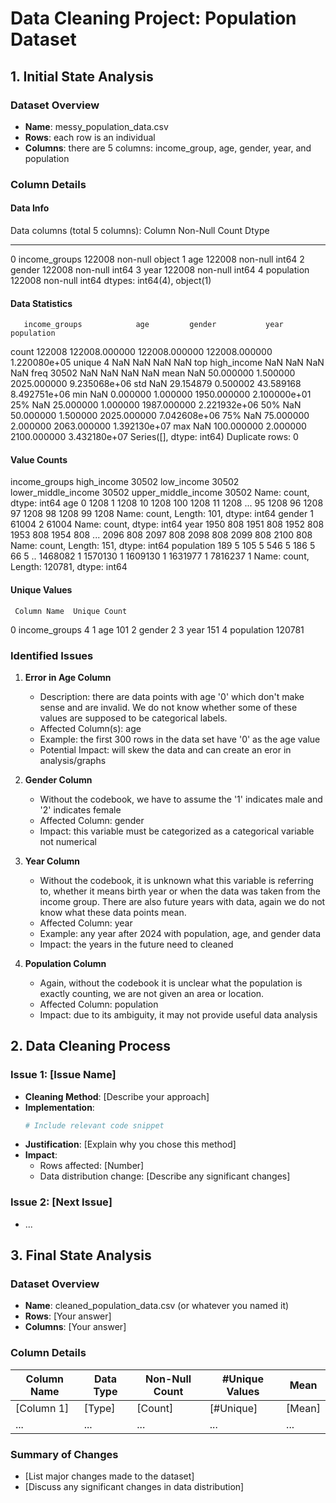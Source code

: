 # Data Cleaning Project: Population Dataset

## 1. Initial State Analysis

### Dataset Overview
- **Name**: messy_population_data.csv
- **Rows**: each row is an individual
- **Columns**: there are 5 columns: income_group, age, gender, year, and population 

### Column Details
#### Data Info
Data columns (total 5 columns):
    Column         Non-Null Count   Dtype 
---  ------         --------------   ----- 
 0   income_groups  122008 non-null  object
 1   age            122008 non-null  int64 
 2   gender         122008 non-null  int64 
 3   year           122008 non-null  int64 
 4   population     122008 non-null  int64 
dtypes: int64(4), object(1)

#### Data Statistics
       income_groups            age         gender           year    population
count         122008  122008.000000  122008.000000  122008.000000  1.220080e+05
unique             4            NaN            NaN            NaN           NaN
top      high_income            NaN            NaN            NaN           NaN
freq           30502            NaN            NaN            NaN           NaN
mean             NaN      50.000000       1.500000    2025.000000  9.235068e+06
std              NaN      29.154879       0.500002      43.589168  8.492751e+06
min              NaN       0.000000       1.000000    1950.000000  2.100000e+01
25%              NaN      25.000000       1.000000    1987.000000  2.221932e+06
50%              NaN      50.000000       1.500000    2025.000000  7.042608e+06
75%              NaN      75.000000       2.000000    2063.000000  1.392130e+07
max              NaN     100.000000       2.000000    2100.000000  3.432180e+07
Series([], dtype: int64)
Duplicate rows: 0

#### Value Counts
income_groups
high_income            30502
low_income             30502
lower_middle_income    30502
upper_middle_income    30502
Name: count, dtype: int64
age
0      1208
1      1208
10     1208
100    1208
11     1208
       ...
95     1208
96     1208
97     1208
98     1208
99     1208
Name: count, Length: 101, dtype: int64
gender
1    61004
2    61004
Name: count, dtype: int64
year
1950    808
1951    808
1952    808
1953    808
1954    808
       ...
2096    808
2097    808
2098    808
2099    808
2100    808
Name: count, Length: 151, dtype: int64
population
189        5
105        5
546        5
186        5
66         5
          ..
1468082    1
1570130    1
1609130    1
1631977    1
7816237    1
Name: count, Length: 120781, dtype: int64

#### Unique Values
     Column Name  Unique Count
0  income_groups             4
1            age           101
2         gender             2
3           year           151
4     population        120781

### Identified Issues

1. **Error in Age Column**
   - Description: there are data points with age '0' which don't make sense and are invalid. We do not know whether some of these values are supposed to be categorical labels. 
   - Affected Column(s): age
   - Example: the first 300 rows in the data set have '0' as the age value 
   - Potential Impact: will skew the data and can create an eror in analysis/graphs

2. **Gender Column**
   - Without the codebook, we have to assume the '1' indicates male and '2' indicates female
   - Affected Column: gender
   - Impact: this variable must be categorized as a categorical variable not numerical
     
3. **Year Column**
   - Without the codebook, it is unknown what this variable is referring to, whether it means birth year or when the data was taken from the income group. There are also future years with data, again we do not know what these data points mean. 
   - Affected Column: year
   - Example: any year after 2024 with population, age, and gender data 
   - Impact: the years in the future need to cleaned
     
2. **Population Column**
   - Again, without the codebook it is unclear what the population is exactly counting, we are not given an area or location.  
   - Affected Column: population 
   - Impact: due to its ambiguity, it may not provide useful data analysis  

## 2. Data Cleaning Process

### Issue 1: [Issue Name]
- **Cleaning Method**: [Describe your approach]
- **Implementation**:
  ```python
  # Include relevant code snippet
  ```
- **Justification**: [Explain why you chose this method]
- **Impact**: 
  - Rows affected: [Number]
  - Data distribution change: [Describe any significant changes]

### Issue 2: [Next Issue]
- ...


## 3. Final State Analysis

### Dataset Overview
- **Name**: cleaned_population_data.csv (or whatever you named it)
- **Rows**: [Your answer]
- **Columns**: [Your answer]

### Column Details
| Column Name | Data Type | Non-Null Count | #Unique Values |  Mean  |
|-------------|-----------|----------------|----------------|--------|
| [Column 1]  | [Type]    | [Count]        | [#Unique]      | [Mean] |
| ...         | ...       | ...            | ...            | ...    |

### Summary of Changes
- [List major changes made to the dataset]
- [Discuss any significant changes in data distribution]
